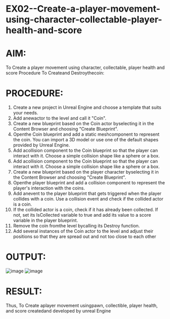 # EX02--Create-a-player-movement-using-character-collectable-player-health-and-score
# AIM:
 To Create a player movement using character, collectable, player health and score 
 Procedure To Createand Destroythecoin:
# PROCEDURE:
 1. Create a new project in Unreal Engine and choose a template that suits your needs.
 2. Add anewactor to the level and call it "Coin".
 3. Create a new blueprint based on the Coin actor byselecting it in the Content Browser and
 choosing "Create Blueprint".
 4. Openthe Coin blueprint and add a static meshcomponent to represent the coin. You can
 import a 3D model or use one of the default shapes provided by Unreal Engine.
 5. Add acollision component to the Coin blueprint so that the player can interact with it.
 Choose a simple collision shape like a sphere or a box.
 6. Add acollision component to the Coin blueprint so that the player can interact with it.
 Choose a simple collision shape like a sphere or a box.
 7. Create a new blueprint based on the player character byselecting it in the Content
 Browser and choosing "Create Blueprint".
 8. Openthe player blueprint and add a collision component to represent the player's
 interaction with the coins.
 9. Add anevent to the player blueprint that gets triggered when the player collides with a
 coin. Use a collision event and check if the collided actor is a coin.
 10. If the collided actor is a coin, check if it has already been collected. If not, set its
 IsCollected variable to true and add its value to a score variable in the player blueprint.
 11. Remove the coin fromthe level bycalling its Destroy function.
 12. Add several instances of the Coin actor to the level and adjust their positions so that they
 are spread out and not too close to each other
# OUTPUT:
![image](https://github.com/user-attachments/assets/573a6fac-ed1d-4b41-a46e-d4a10690d96e)
![image](https://github.com/user-attachments/assets/7e237bfd-af25-421c-8a61-cd773db30c41)

# RESULT:
 Thus, To Create aplayer movement usingpawn, collectible, player health, and score createdand
 developed by unreal Engine
